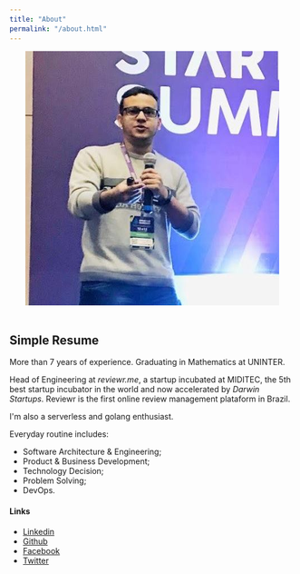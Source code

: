 ```yaml
---
title: "About"
permalink: "/about.html"
---
```


<div style="text-align:center">
	<img class="rounded-circle" src="/assets/images/leonardorifeli.jpg"/>
</div>

<br/>

## Simple Resume

More than 7 years of experience. Graduating in Mathematics at UNINTER. 

Head of Engineering at *reviewr.me*, a startup incubated at MIDITEC, the 5th best startup incubator in the world and now accelerated by *Darwin Startups*. Reviewr is the first online review management plataform in Brazil.

I'm also a serverless and golang enthusiast.

Everyday routine includes:
- Software Architecture & Engineering;
- Product & Business Development;
- Technology Decision;
- Problem Solving;
- DevOps.

#### Links

- [Linkedin](https://linkedin.com/in/leonardorifeli)
- [Github](https://github.com/leonardorifeli)
- [Facebook](https://facebook.com/leonardorifeli)
- [Twitter](https://twitter.com/leonardorifeli)